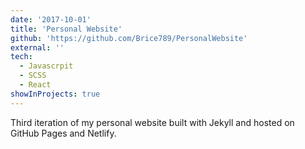 ```yaml
---
date: '2017-10-01'
title: 'Personal Website'
github: 'https://github.com/Brice789/PersonalWebsite'
external: ''
tech:
  - Javascrpit
  - SCSS
  - React
showInProjects: true
---
```


Third iteration of my personal website built with Jekyll and hosted on GitHub Pages and Netlify.
